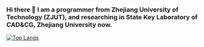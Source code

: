 ### Hi there 👋 I am a programmer from Zhejiang University of Technology (ZJUT), and researching in State Key Laboratory of CAD&CG, Zhejiang University now.
[![Top Langs](https://github-readme-stats.vercel.app/api/top-langs/?username=ProgrammerManstein)](https://github.com/ProgrammerManstein/github-readme-stats)

<!--
**ProgrammerManstein/ProgrammerMAnstein** is a ✨ _special_ ✨ repository because its `README.md` (this file) appears on your GitHub profile.

Here are some ideas to get you started:

- 🔭 I’m currently working on ...
- 🌱 I’m currently learning ...
- 👯 I’m looking to collaborate on ...
- 🤔 I’m looking for help with ...
- 💬 Ask me about ...
- 📫 How to reach me: ...
- 😄 Pronouns: ...
- ⚡ Fun fact: ...
-->
